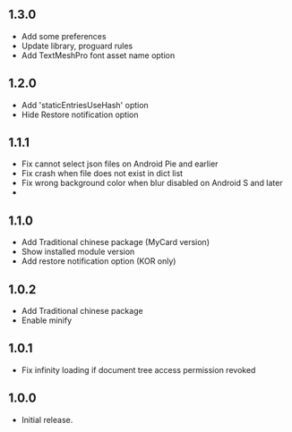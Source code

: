 ## 1.3.0

- Add some preferences
- Update library, proguard rules
- Add TextMeshPro font asset name option

## 1.2.0

- Add 'staticEntriesUseHash' option
- Hide Restore notification option

## 1.1.1

- Fix cannot select json files on Android Pie and earlier
- Fix crash when file does not exist in dict list
- Fix wrong background color when blur disabled on Android S and later
- 
## 1.1.0

- Add Traditional chinese package (MyCard version)
- Show installed module version
- Add restore notification option (KOR only)

## 1.0.2

- Add Traditional chinese package
- Enable minify

## 1.0.1

- Fix infinity loading if document tree access permission revoked

## 1.0.0

- Initial release.